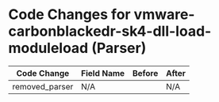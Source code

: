 # Code Changes for vmware-carbonblackedr-sk4-dll-load-moduleload (Parser)

| Code Change | Field Name | Before | After |
|-------------|------------|--------|-------|
| removed_parser | N/A |  | N/A |